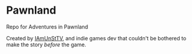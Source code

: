 # Pawnland
Repo for Adventures in Pawnland

Created by [IAmUnStTV](iamunsttv.itch.io), and indie games dev that couldn't be bothered to make the story _before_ the game.
